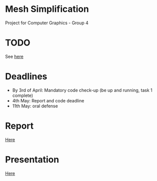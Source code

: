 # Mesh Simplification
Project for Computer Graphics - Group 4


# TODO 
See [here](https://github.ugent.be/pkukoba/Computer-Graphics---Mesh-Simplification/projects/1)

# Deadlines
- By 3rd of April: Mandatory code check-up (be up and running, task 1 complete)
- 4th May: Report and code deadline
- 11th May: oral defense


# Report
[Here](./Report)

# Presentation
[Here](https://ugentbe-my.sharepoint.com/:p:/r/personal/philip_kukoba_ugent_be/_layouts/15/Doc.aspx?sourcedoc=%7BAC1B41B6-2495-46F5-8077-CEBB173CE62D%7D&file=Mesh%20simplification%20for%20Computer%20Graphics.pptx&action=edit&mobileredirect=true)
